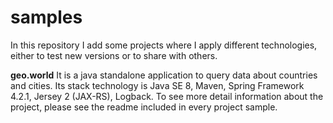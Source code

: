 # samples

In this repository I add some projects where I apply different technologies, either to test new versions or to share with others.

<b>geo.world</b>
It is a java standalone application to query data about countries and cities.
Its stack technology is Java SE 8, Maven, Spring Framework 4.2.1, Jersey 2 (JAX-RS), Logback.
To see more detail information about the project, please see the readme included in every project sample.

